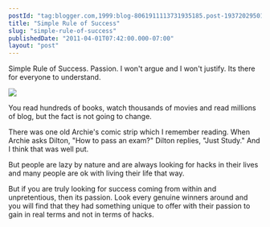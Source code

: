 ```yaml
---
postId: "tag:blogger.com,1999:blog-8061911113731935185.post-1937202950199882456"
title: "Simple Rule of Success"
slug: "simple-rule-of-success"
publishedDate: "2011-04-01T07:42:00.000-07:00"
layout: "post"
---
```


Simple Rule of Success. Passion. I won't argue and I won't justify. Its there
for everyone to understand.  
  

[![](http://www.prosportstickers.com/product_images/d/schroeder_playing_paino_decal_sticker__74552.gif)](http://www.prosportstickers.com/product_images/d/schroeder_playing_paino_decal_sticker__74552.gif)

You read hundreds of books, watch thousands of movies and read millions of
blog, but the fact is not going to change.  
  
There was one old Archie's comic strip which I remember reading. When Archie
asks Dilton, "How to pass an exam?" Dilton replies, "Just Study." And I think
that was well put.  
  
But people are lazy by nature and are always looking for hacks in their lives
and many people are ok with living their life that way.  
  
But if you are truly looking for success coming from within and unpretentious,
then its passion. Look every genuine winners around and you will find that
they had something unique to offer with their passion to gain in real terms
and not in terms of hacks.  
  

